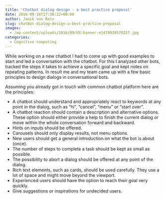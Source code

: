 ```yaml
---
title: 'Chatbot dialog design - a best practice proposal'
date: 2016-09-16T17:38:22+00:00
author: Janik von Rotz
slug: chatbot-dialog-design-a-best-practice-proposal
images:
  - /wp-content/uploads/2016/09/UX-banner-e1474038570257.jpg
categories:
  - Cognitive computing
---
```

While working on a new chatbot I had to come up with good examples to start and led a conversation with the chatbot. For this I analyzed other bots, tracked the steps it takes to achieve a specific goal and kept notes on repeating patterns. In result me and my team came up with a few basic principles to design dialogs in conversational bots.
<!--more-->
Assuming you already got in touch with common chatbot platform here are the principles:

* A chatbot should understand and appropriately react to keywords at any point in the dialog, such as “hi”, “cancel”, “menu” or “start over”.
* A chatbot reaction should contain a description and alternative options. These option should either provide a help to finish the current dialog or move within the whole conversation forward and backward. 
* Hints on inputs should be offered.
* Carousels should only display results, not menu options.
* New users should get a general introduction on what the bot is about (once).
* The number of steps to complete a task should be kept as small as possible.
* The possibility to abort a dialog should be offered at any point of the dialog.
* Rich text elements, such as cards, should be used carefully. They use a lot of space and might move beyond the viewport.
* Experienced users should have the option to reach their goal very quickly.
* Give suggestions or inspirations for undecided users.
